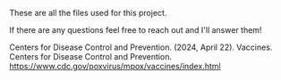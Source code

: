These are all the files used for this project. 

If there are any questions feel free to reach out and I'll answer them!


Centers for Disease Control and Prevention. (2024, April 22). Vaccines. Centers for Disease Control and Prevention. https://www.cdc.gov/poxvirus/mpox/vaccines/index.html 
